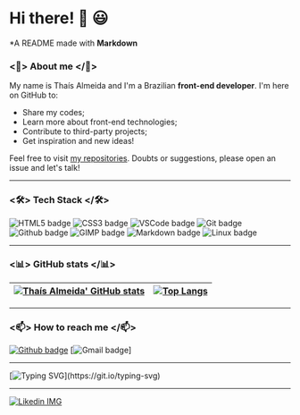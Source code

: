 # Hi there! 👋 😃
 
*A README made with **Markdown**

### <🌹> About me </🌹>

My name is Thaís Almeida and I'm a Brazilian **front-end developer**. I'm here on GitHub to:
- Share my codes;
- Learn more about front-end technologies;
- Contribute to third-party projects;
- Get inspiration and new ideas!

Feel free to visit [my repositories](https://github.com/thaisalmeida29?tab=repositories). Doubts or suggestions, please open an issue and let's talk!

---

### <🛠> Tech Stack </🛠>

![HTML5 badge](https://img.shields.io/badge/HTML5-E34F26?style=for-the-badge&logo=html5&logoColor=white) ![CSS3 badge](https://img.shields.io/badge/CSS3-1572B6?style=for-the-badge&logo=css3&logoColor=white) ![VSCode badge](https://img.shields.io/badge/Visual_Studio_Code-0078D4?style=for-the-badge&logo=visual%20studio%20code&logoColor=white) ![Git badge](https://img.shields.io/badge/GIT-F05032?style=for-the-badge&logo=git&logoColor=white) ![Github badge](https://img.shields.io/badge/GitHub-100000?style=for-the-badge&logo=github&logoColor=white) ![GIMP badge](https://img.shields.io/badge/gimp-5C5543?style=for-the-badge&logo=gimp&logoColor=white) ![Markdown badge](https://img.shields.io/badge/Markdown-000000?style=for-the-badge&logo=markdown&logoColor=white) ![Linux badge](https://img.shields.io/badge/Linux-FCC624?style=for-the-badge&logo=linux&logoColor=black)

---

### <📊> GitHub stats </📊>


[![Thaís Almeida' GitHub stats](https://github-readme-stats.vercel.app/api?username=thaisalmeida29&show_icons=true&theme=dark&text_color=fff&border_color=79ff97&hide_title=true)](https://github.com/thaisalmeida29) | [![Top Langs](https://github-readme-stats.vercel.app/api/top-langs/?username=thaisalmeida29&theme=dark&text_color=fff&border_color=79ff97&layout=compact)](https://github.com/thaisalmeida29) 
| ----------- | ------------ |

---

### <📫> How to reach me </📫>

[![Github badge](https://img.shields.io/badge/thaisalmeida29-100000?style=for-the-badge&logo=github&logoColor=white)](https://github.com/thaisalmeida29) [![Gmail badge](https://img.shields.io/badge/thaisalmeida.galvao@gmail.com-c5221f?style=for-the-badge&logo=gmail&logoColor=white)]

---

[![Typing SVG](https://readme-typing-svg.herokuapp.com?font=Ubuntu&color=%230EAA20&vCenter=true&lines=Thanks+for+visiting!+You're+welcome!)](https://git.io/typing-svg)

--- 

[![Likedin IMG](https://play-lh.googleusercontent.com/kMofEFLjobZy_bCuaiDogzBcUT-dz3BBbOrIEjJ-hqOabjK8ieuevGe6wlTD15QzOqw?style=for-the-badge&logo=github&logoColor=white)](https://www.linkedin.com/in/tha%C3%ADs-almeida-16b149199/)
